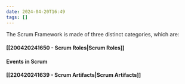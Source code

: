 ```yaml
---
date: 2024-04-20T16:49
tags: []
---
```

The Scrum Framework is made of three distinct categories, which are:
#### [[200420241650 - Scrum Roles|Scrum Roles]]
#### Events in Scrum
#### [[220420241639 - Scrum Artifacts|Scrum Artifacts]]
